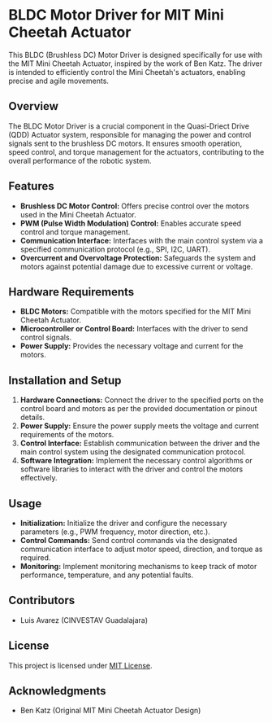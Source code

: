 # BLDC Motor Driver for MIT Mini Cheetah Actuator

This BLDC (Brushless DC) Motor Driver is designed specifically for use with the MIT Mini Cheetah Actuator, inspired by the work of Ben Katz. The driver is intended to efficiently control the Mini Cheetah's actuators, enabling precise and agile movements.

## Overview

The BLDC Motor Driver is a crucial component in the Quasi-Driect Drive (QDD) Actuator system, responsible for managing the power and control signals sent to the brushless DC motors. It ensures smooth operation, speed control, and torque management for the actuators, contributing to the overall performance of the robotic system.

## Features

- **Brushless DC Motor Control:** Offers precise control over the motors used in the Mini Cheetah Actuator.
- **PWM (Pulse Width Modulation) Control:** Enables accurate speed control and torque management.
- **Communication Interface:** Interfaces with the main control system via a specified communication protocol (e.g., SPI, I2C, UART).
- **Overcurrent and Overvoltage Protection:** Safeguards the system and motors against potential damage due to excessive current or voltage.

## Hardware Requirements

- **BLDC Motors:** Compatible with the motors specified for the MIT Mini Cheetah Actuator.
- **Microcontroller or Control Board:** Interfaces with the driver to send control signals.
- **Power Supply:** Provides the necessary voltage and current for the motors.

## Installation and Setup

1. **Hardware Connections:** Connect the driver to the specified ports on the control board and motors as per the provided documentation or pinout details.
2. **Power Supply:** Ensure the power supply meets the voltage and current requirements of the motors.
3. **Control Interface:** Establish communication between the driver and the main control system using the designated communication protocol.
4. **Software Integration:** Implement the necessary control algorithms or software libraries to interact with the driver and control the motors effectively.

## Usage

- **Initialization:** Initialize the driver and configure the necessary parameters (e.g., PWM frequency, motor direction, etc.).
- **Control Commands:** Send control commands via the designated communication interface to adjust motor speed, direction, and torque as required.
- **Monitoring:** Implement monitoring mechanisms to keep track of motor performance, temperature, and any potential faults.

## Contributors

- Luis Avarez (CINVESTAV Guadalajara)

## License

This project is licensed under [MIT License](LICENSE.md).

## Acknowledgments

- Ben Katz (Original MIT Mini Cheetah Actuator Design)
